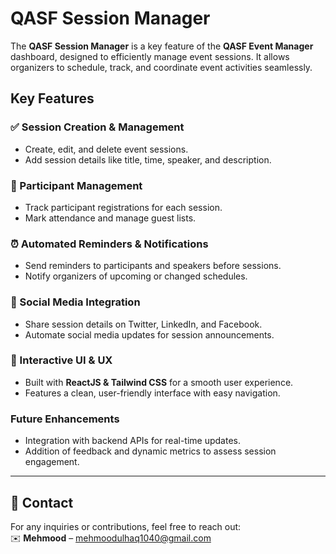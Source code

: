 # QASF Session Manager

The **QASF Session Manager** is a key feature of the **QASF Event Manager** dashboard, designed to efficiently manage event sessions. It allows organizers to schedule, track, and coordinate event activities seamlessly.

## Key Features  

### ✅ Session Creation & Management  
- Create, edit, and delete event sessions.  
- Add session details like title, time, speaker, and description.  

### 👥 Participant Management  
- Track participant registrations for each session.  
- Mark attendance and manage guest lists.  

### ⏰ Automated Reminders & Notifications  
- Send reminders to participants and speakers before sessions.  
- Notify organizers of upcoming or changed schedules.  

### 📲 Social Media Integration  
- Share session details on Twitter, LinkedIn, and Facebook.  
- Automate social media updates for session announcements.  

### 🎨 Interactive UI & UX  
- Built with **ReactJS & Tailwind CSS** for a smooth user experience.  
- Features a clean, user-friendly interface with easy navigation.  

### Future Enhancements  
- Integration with backend APIs for real-time updates.  
- Addition of feedback and dynamic metrics to assess session engagement.  

---

## 📧 Contact  
For any inquiries or contributions, feel free to reach out:  
✉️ **Mehmood** – mehmoodulhaq1040@gmail.com  










